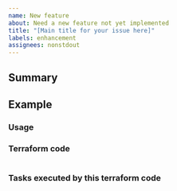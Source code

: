 ```yaml
---
name: New feature
about: Need a new feature not yet implemented
title: "[Main title for your issue here]"
labels: enhancement
assignees: nonstdout
---
```

<!--- Verify first that this feature is not already implemented in the master branch -->
<!--- Complete most of sections below as described -->

## Summary
<!--- Describe here with one sentence what the new feature or the enhancement is -->

## Example

### Usage
<!--- Describe here a use case for this new feature/enhancement -->

### Terraform code
<!--- Put here the terraform code to use this new feature -->
```hcl

```

### Tasks executed by this terraform code
<!--- Explain here what actions are done by this new feature when executing this code -->
